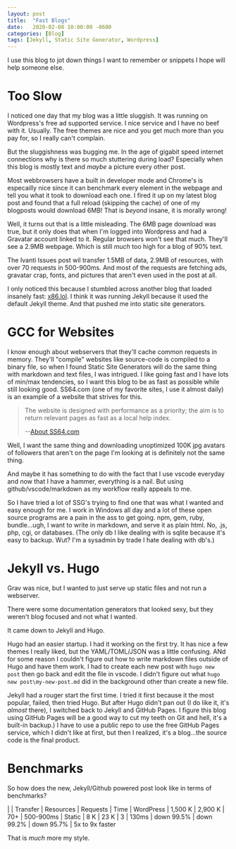```yaml
---
layout: post
title:  "Fast Blogs"
date:   2020-02-08 10:00:00 -0600
categories: [Blog]
tags: [Jekyll, Static Site Generator, Wordpress]
---
```


I use this blog to jot down things I want to remember or snippets I hope will help someone else.

# Too Slow

I noticed one day that my blog was a little sluggish. It was running on Wordpress's free ad supported service. I nice service and I have no beef with it. Usually. The free themes are nice and you get much more than you pay for, so I really can't complain.

But the sluggishness was bugging me. In the age of gigabit speed internet connections why is there so much stuttering during load? Especially when this blog is mostly text and _maybe_ a picture every other post.

Most webbrowsers have a built in developer mode and Chrome's is especailly nice since it can benchmark every element in the webpage and tell you what it took to download each one. I fired it up on my latest blog post and found that a full reload (skipping the cache) of one of my blogposts would download 6MB! That is *beyond* insane, it is morally wrong!

Well, it turns out that is a little misleading. The 6MB page download was true, but it only does that when I'm logged into Wordpress and had a Gravatar account linked to it. Regular browsers won't see that much. They'll see a 2.9MB webpage. Which is still _much_ too high for a blog of 90% text.

The Ivanti Issues post wil transfer 1.5MB of data, 2.9MB of resources, with over 70 requests in 500-900ms. And most of the requests are fetching ads, gravatar crap, fonts, and pictures that aren't even used in the post at all.

I only noticed this because I stumbled across another blog that loaded insanely fast: [x86.lol](https://x86.lol). I think it was running Jekyll because it used the default Jekyll theme. And that pushed me into static site generators.

# GCC for Websites

I know enough about webservers that they'll cache common requests in memory. They'll "compile" websites like source-code is compiled to a binary file, so when I found Static Site Generators will do the same thing with markdown and text files, I was intrigued. I like going fast and I have lots of min/max tendencies, so I want this blog to be as fast as possible while still looking good. SS64.com (one of my favorite sites, I use it almost daily) is an example of a website that strives for this.

> The website is designed with performance as a priority; the aim is to return relevant pages as fast as a local help index.
> 
> --[About SS64.com](https://ss64.com/docs/)

Well, I want the same thing and downloading unoptimized 100K jpg avatars of followers that aren't on the page I'm looking at is definitely not the same thing.

And maybe it has something to do with the fact that I use vscode everyday and now that I have a hammer, everything is a nail. But using github/vscode/markdown as my workflow really appeals to me.

So I have tried a lot of SSG's trying to find one that was what I wanted and easy enough for me. I work in Windows all day and a lot of these open source programs are a pain in the ass to get going. npm, gem, ruby, bundle...ugh, I want to write in markdown, and serve it as plain html. No, .js, php, cgi, or databases. (The only db I like dealing with is sqlite because it's easy to backup. Wut? I'm a sysadmin by trade I hate dealing with db's.)

# Jekyll vs. Hugo

Grav was nice, but I wanted to just serve up static files and not run a webserver.

There were some documentation generators that looked sexy, but they weren't blog focused and not what I wanted.

It came down to Jekyll and Hugo.

Hugo had an easier startup. I had it working on the first try. It has nice a few themes I really liked, but the YAML/TOML/JSON was a little confusing. ANd for some reason I couldn't figure out how to write markdown files outside of Hugo and have them work. I had to create each new post with `hugo new post` then go back and edit the file in vscode. I didn't figure out what `hugo new post\my-new-post.md` did in the background other than create a new file.

Jekyll had a rouger start the first time. I tried it first because it the most popular, failed, then tried Hugo. But after Hugo didn't pan out (I do like it, it's _almost_ there), I switched back to Jekyll and GitHub Pages. I figure this blog using GitHub Pages will be a good way to cut my teeth on Git and hell, it's a built-in backup.) I have to use a public repo to use the free GitHub Pages service, which I didn't like at first, but then I realized, it's a blog...the source code is the final product.

# Benchmarks

So how does the new, Jekyll/Github powered post look like in terms of benchmarks?

| | Transfer | Resources | Requests | Time
| WordPress | 1,500 K | 2,900 K | 70+ | 500-900ms
| Static | 8 K | 23 K | 3 | 130ms
| down 99.5% | down 99.2% | down 95.7% | 5x to 9x faster 

That is _much_ more my style.

